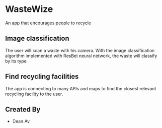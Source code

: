 # WasteWize

An app that encourages people to recycle

## Image classification

The user will scan a waste with his camera. With the image classification algorithm implemented with ResBet neural network, the waste will classify by its type

## Find recycling facilities

The app is connecting to many APIs and maps to find the closest relevant recycling facility to the user.

## Created By
- Dean Av
